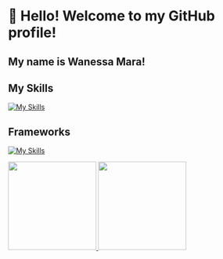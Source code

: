 # 👋 Hello! Welcome to my GitHub profile!
## My name is Wanessa Mara!


## My Skills
[![My Skills](https://skillicons.dev/icons?i=java,cs)](https://skillicons.dev)
## Frameworks
[![My Skills](https://skillicons.dev/icons?i=spring,dotnet,angular)](https://skillicons.dev)


<div>
<a href="https://github.com/WanessaMara">
<img loading="lazy" height="180em" src="https://github-readme-stats.vercel.app/api/top-langs/?username=WanessaMara&layout=compact&langs_count=7&theme=dracula"/>
<img loading="lazy" height="180em" src="https://github-readme-stats.vercel.app/api?username=WanessaMara&show_icons=true&theme=dracula&include_all_commits=true&count_private=true"/>
</div>
